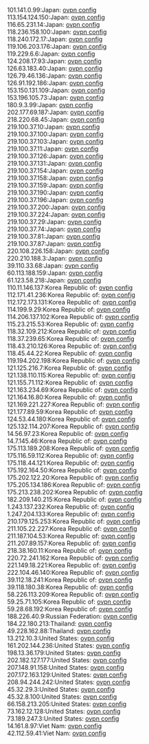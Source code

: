 101.141.0.99:Japan: [ovpn config](vpn/101_141_0_99.ovpn)  
113.154.124.150:Japan: [ovpn config](vpn/113_154_124_150.ovpn)  
116.65.231.14:Japan: [ovpn config](vpn/116_65_231_14.ovpn)  
118.236.158.100:Japan: [ovpn config](vpn/118_236_158_100.ovpn)  
118.240.172.17:Japan: [ovpn config](vpn/118_240_172_17.ovpn)  
119.106.203.176:Japan: [ovpn config](vpn/119_106_203_176.ovpn)  
119.229.6.6:Japan: [ovpn config](vpn/119_229_6_6.ovpn)  
124.208.17.93:Japan: [ovpn config](vpn/124_208_17_93.ovpn)  
126.63.183.40:Japan: [ovpn config](vpn/126_63_183_40.ovpn)  
126.79.46.136:Japan: [ovpn config](vpn/126_79_46_136.ovpn)  
126.91.192.186:Japan: [ovpn config](vpn/126_91_192_186.ovpn)  
153.150.131.109:Japan: [ovpn config](vpn/153_150_131_109.ovpn)  
153.196.105.73:Japan: [ovpn config](vpn/153_196_105_73.ovpn)  
180.9.3.99:Japan: [ovpn config](vpn/180_9_3_99.ovpn)  
202.177.69.187:Japan: [ovpn config](vpn/202_177_69_187.ovpn)  
218.220.68.45:Japan: [ovpn config](vpn/218_220_68_45.ovpn)  
219.100.37.10:Japan: [ovpn config](vpn/219_100_37_10.ovpn)  
219.100.37.100:Japan: [ovpn config](vpn/219_100_37_100.ovpn)  
219.100.37.103:Japan: [ovpn config](vpn/219_100_37_103.ovpn)  
219.100.37.11:Japan: [ovpn config](vpn/219_100_37_11.ovpn)  
219.100.37.126:Japan: [ovpn config](vpn/219_100_37_126.ovpn)  
219.100.37.131:Japan: [ovpn config](vpn/219_100_37_131.ovpn)  
219.100.37.154:Japan: [ovpn config](vpn/219_100_37_154.ovpn)  
219.100.37.158:Japan: [ovpn config](vpn/219_100_37_158.ovpn)  
219.100.37.159:Japan: [ovpn config](vpn/219_100_37_159.ovpn)  
219.100.37.190:Japan: [ovpn config](vpn/219_100_37_190.ovpn)  
219.100.37.196:Japan: [ovpn config](vpn/219_100_37_196.ovpn)  
219.100.37.200:Japan: [ovpn config](vpn/219_100_37_200.ovpn)  
219.100.37.224:Japan: [ovpn config](vpn/219_100_37_224.ovpn)  
219.100.37.29:Japan: [ovpn config](vpn/219_100_37_29.ovpn)  
219.100.37.74:Japan: [ovpn config](vpn/219_100_37_74.ovpn)  
219.100.37.81:Japan: [ovpn config](vpn/219_100_37_81.ovpn)  
219.100.37.87:Japan: [ovpn config](vpn/219_100_37_87.ovpn)  
220.108.226.158:Japan: [ovpn config](vpn/220_108_226_158.ovpn)  
220.210.188.3:Japan: [ovpn config](vpn/220_210_188_3.ovpn)  
39.110.33.68:Japan: [ovpn config](vpn/39_110_33_68.ovpn)  
60.113.188.159:Japan: [ovpn config](vpn/60_113_188_159.ovpn)  
61.123.58.218:Japan: [ovpn config](vpn/61_123_58_218.ovpn)  
110.11.146.137:Korea Republic of: [ovpn config](vpn/110_11_146_137.ovpn)  
112.171.41.236:Korea Republic of: [ovpn config](vpn/112_171_41_236.ovpn)  
112.172.173.131:Korea Republic of: [ovpn config](vpn/112_172_173_131.ovpn)  
114.199.9.29:Korea Republic of: [ovpn config](vpn/114_199_9_29.ovpn)  
114.206.137.102:Korea Republic of: [ovpn config](vpn/114_206_137_102.ovpn)  
115.23.215.53:Korea Republic of: [ovpn config](vpn/115_23_215_53.ovpn)  
118.32.109.212:Korea Republic of: [ovpn config](vpn/118_32_109_212.ovpn)  
118.37.239.65:Korea Republic of: [ovpn config](vpn/118_37_239_65.ovpn)  
118.43.210.126:Korea Republic of: [ovpn config](vpn/118_43_210_126.ovpn)  
118.45.44.22:Korea Republic of: [ovpn config](vpn/118_45_44_22.ovpn)  
119.194.202.198:Korea Republic of: [ovpn config](vpn/119_194_202_198.ovpn)  
121.125.216.7:Korea Republic of: [ovpn config](vpn/121_125_216_7.ovpn)  
121.138.110.115:Korea Republic of: [ovpn config](vpn/121_138_110_115.ovpn)  
121.155.71.112:Korea Republic of: [ovpn config](vpn/121_155_71_112.ovpn)  
121.163.234.69:Korea Republic of: [ovpn config](vpn/121_163_234_69.ovpn)  
121.164.16.80:Korea Republic of: [ovpn config](vpn/121_164_16_80.ovpn)  
121.169.221.227:Korea Republic of: [ovpn config](vpn/121_169_221_227.ovpn)  
121.177.89.59:Korea Republic of: [ovpn config](vpn/121_177_89_59.ovpn)  
124.53.44.180:Korea Republic of: [ovpn config](vpn/124_53_44_180.ovpn)  
125.132.114.207:Korea Republic of: [ovpn config](vpn/125_132_114_207.ovpn)  
14.56.97.23:Korea Republic of: [ovpn config](vpn/14_56_97_23.ovpn)  
14.7.145.46:Korea Republic of: [ovpn config](vpn/14_7_145_46.ovpn)  
175.113.189.208:Korea Republic of: [ovpn config](vpn/175_113_189_208.ovpn)  
175.116.59.112:Korea Republic of: [ovpn config](vpn/175_116_59_112.ovpn)  
175.118.44.121:Korea Republic of: [ovpn config](vpn/175_118_44_121.ovpn)  
175.192.164.50:Korea Republic of: [ovpn config](vpn/175_192_164_50.ovpn)  
175.202.122.20:Korea Republic of: [ovpn config](vpn/175_202_122_20.ovpn)  
175.205.134.186:Korea Republic of: [ovpn config](vpn/175_205_134_186.ovpn)  
175.213.238.202:Korea Republic of: [ovpn config](vpn/175_213_238_202.ovpn)  
182.209.140.215:Korea Republic of: [ovpn config](vpn/182_209_140_215.ovpn)  
1.243.137.232:Korea Republic of: [ovpn config](vpn/1_243_137_232.ovpn)  
1.247.204.133:Korea Republic of: [ovpn config](vpn/1_247_204_133.ovpn)  
210.179.125.253:Korea Republic of: [ovpn config](vpn/210_179_125_253.ovpn)  
211.105.22.227:Korea Republic of: [ovpn config](vpn/211_105_22_227.ovpn)  
211.187.104.53:Korea Republic of: [ovpn config](vpn/211_187_104_53.ovpn)  
211.207.89.157:Korea Republic of: [ovpn config](vpn/211_207_89_157.ovpn)  
218.38.160.11:Korea Republic of: [ovpn config](vpn/218_38_160_11.ovpn)  
220.72.241.162:Korea Republic of: [ovpn config](vpn/220_72_241_162.ovpn)  
221.149.18.221:Korea Republic of: [ovpn config](vpn/221_149_18_221.ovpn)  
222.104.46.140:Korea Republic of: [ovpn config](vpn/222_104_46_140.ovpn)  
39.112.18.241:Korea Republic of: [ovpn config](vpn/39_112_18_241.ovpn)  
39.118.180.38:Korea Republic of: [ovpn config](vpn/39_118_180_38.ovpn)  
58.226.113.209:Korea Republic of: [ovpn config](vpn/58_226_113_209.ovpn)  
59.25.71.105:Korea Republic of: [ovpn config](vpn/59_25_71_105.ovpn)  
59.28.68.192:Korea Republic of: [ovpn config](vpn/59_28_68_192.ovpn)  
188.226.40.9:Russian Federation: [ovpn config](vpn/188_226_40_9.ovpn)  
184.22.180.213:Thailand: [ovpn config](vpn/184_22_180_213.ovpn)  
49.228.162.88:Thailand: [ovpn config](vpn/49_228_162_88.ovpn)  
13.212.10.3:United States: [ovpn config](vpn/13_212_10_3.ovpn)  
161.202.144.236:United States: [ovpn config](vpn/161_202_144_236.ovpn)  
198.13.36.179:United States: [ovpn config](vpn/198_13_36_179.ovpn)  
202.182.127.177:United States: [ovpn config](vpn/202_182_127_177.ovpn)  
207.148.91.158:United States: [ovpn config](vpn/207_148_91_158.ovpn)  
207.172.163.129:United States: [ovpn config](vpn/207_172_163_129.ovpn)  
208.94.244.242:United States: [ovpn config](vpn/208_94_244_242.ovpn)  
45.32.29.3:United States: [ovpn config](vpn/45_32_29_3.ovpn)  
45.32.8.100:United States: [ovpn config](vpn/45_32_8_100.ovpn)  
66.158.213.205:United States: [ovpn config](vpn/66_158_213_205.ovpn)  
73.162.12.128:United States: [ovpn config](vpn/73_162_12_128.ovpn)  
73.189.247.3:United States: [ovpn config](vpn/73_189_247_3.ovpn)  
14.161.8.97:Viet Nam: [ovpn config](vpn/14_161_8_97.ovpn)  
42.112.59.41:Viet Nam: [ovpn config](vpn/42_112_59_41.ovpn)  
